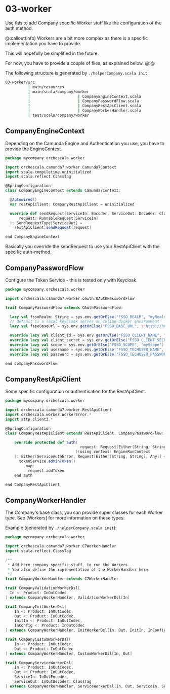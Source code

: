 # 03-worker
Use this to add Company specific Worker stuff like the configuration of the auth method.

@:callout(info)
Workers are a bit more complex as there is a specific implementation you have to provide.

This will hopefully be simplified in the future.

For now, you have to provide a couple of files, as explained below.
@:@

The following structure is generated by `./helperCompany.scala init`:

```bash
03-worker/src
          | main/resources
          | main/scala/company/worker
          |                     | CompanyEngineContext.scala 
          |                     | CompanyPasswordFlow.scala         
          |                     | CompanyRestApiClient.scala         
          |                     | CompanyWorkerHandler.scala         
          | test/scala/company/worker       
```

## CompanyEngineContext
Depending on the Camunda Engine and Authentication you use, you have to provide the EngineContext.

```scala
package mycompany.orchescala.worker

import orchescala.camunda7.worker.Camunda7Context
import scala.compiletime.uninitialized
import scala.reflect.ClassTag

@SpringConfiguration
class CompanyEngineContext extends Camunda7Context:

  @Autowired()
  var restApiClient: CompanyRestApiClient = uninitialized

  override def sendRequest[ServiceIn: Encoder, ServiceOut: Decoder: ClassTag](
      request: RunnableRequest[ServiceIn]
  ): SendRequestType[ServiceOut] =
    restApiClient.sendRequest(request)

end CompanyEngineContext
```
Basically you override the sendRequest to use your RestApiClient with the specific auth-method.

## CompanyPasswordFlow
Configure the Token Service - this is tested only with Keycloak.

```scala
package mycompany.orchescala.worker

import orchescala.camunda7.worker.oauth.OAuthPasswordFlow

trait CompanyPasswordFlow extends OAuthPasswordFlow:

  lazy val fssoRealm: String = sys.env.getOrElse("FSSO_REALM", "myRealm")
  // default is a local keycloak server on colime docker environment
  lazy val fssoBaseUrl = sys.env.getOrElse("FSSO_BASE_URL", s"http://host.lima.internal:8090")

  override lazy val client_id = sys.env.getOrElse("FSSO_CLIENT_NAME", "myClientKey")
  override lazy val client_secret = sys.env.getOrElse("FSSO_CLIENT_SECRET", "myClientSecret")
  override lazy val scope = sys.env.getOrElse("FSSO_SCOPE", "myScope")
  override lazy val username = sys.env.getOrElse("FSSO_TECHUSER_NAME", "myTechUser")
  override lazy val password = sys.env.getOrElse("FSSO_TECHUSER_PASSWORD", "myTechUserPassword")

end CompanyPasswordFlow
```
## CompanyRestApiClient
Some specific configuration or authentication for the RestApiClient.

```scala
package mycompany.orchescala.worker

import orchescala.camunda7.worker.RestApiClient
import orchescala.worker.WorkerError.*
import sttp.client3.*

@SpringConfiguration
class CompanyRestApiClient extends RestApiClient, CompanyPasswordFlow:

    override protected def auth(
                                 request: Request[Either[String, String], Any]
                               )(using context: EngineRunContext
    ): Either[ServiceAuthError, Request[Either[String, String], Any]] =
      tokenService.adminToken()
        .map:
          request.addToken
    end auth

end CompanyRestApiClient
```
## CompanyWorkerHandler

The Company's base class, you can provide super classes for each Worker type.
See [Workers] for more information on these types.

Example (generated by `./helperCompany.scala init`):

```scala
package mycompany.orchescala.worker

import orchescala.camunda7.worker.C7WorkerHandler
import scala.reflect.ClassTag

/**
 * Add here company specific stuff, to run the Workers.
 * You also define the implementation of the WorkerHandler here.
 */
trait CompanyWorkerHandler extends C7WorkerHandler

trait CompanyValidationWorkerDsl[
  In <: Product: InOutCodec
] extends CompanyWorkerHandler, ValidationWorkerDsl[In]

trait CompanyInitWorkerDsl[
    In <: Product: InOutCodec,
    Out <: Product: InOutCodec,
    InitIn <: Product: InOutCodec,
    InConfig <: Product: InOutCodec
] extends CompanyWorkerHandler, InitWorkerDsl[In, Out, InitIn, InConfig]

trait CompanyCustomWorkerDsl[
    In <: Product: InOutCodec,
    Out <: Product: InOutCodec
] extends CompanyWorkerHandler, CustomWorkerDsl[In, Out]

trait CompanyServiceWorkerDsl[
    In <: Product: InOutCodec,
    Out <: Product: InOutCodec,
    ServiceIn: InOutEncoder,
    ServiceOut: InOutDecoder: ClassTag
] extends CompanyWorkerHandler, ServiceWorkerDsl[In, Out, ServiceIn, ServiceOut]
```